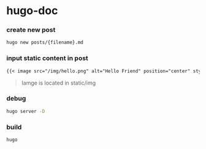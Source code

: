 # hugo-doc

### create new post
```zsh
hugo new posts/{filename}.md
```

### input static content in post
```markdown:post.md
{{< image src="/img/hello.png" alt="Hello Friend" position="center" style="border-radius: 8px;" >}}
``` 

>Iamge is located in static/img


### debug
```zsh
hugo server -D
```

### build
```zsh
hugo
```


